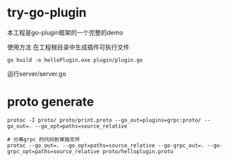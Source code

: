 # try-go-plugin
本工程是go-plugin框架的一个完整的demo

使用方法
在工程根目录中生成插件可执行文件
```shell
go build -o helloPlugin.exe plugin/plugin.go
```

运行server/server.go


# proto generate
```shell
protoc -I proto/ proto/print.proto --go_out=plugins=grpc:proto/ --go_out=. --go_opt=paths=source_relative

# 分离grpc 的代码到单独文件
protoc --go_out=. --go_opt=paths=source_relative --go-grpc_out=. --go-grpc_opt=paths=source_relative proto/helloplugin.proto
```